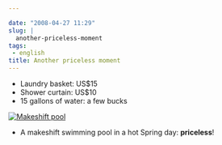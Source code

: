 ```yaml
---

date: "2008-04-27 11:29"
slug: |
  another-priceless-moment
tags:
 - english
title: Another priceless moment
---
```


-   Laundry basket: US\$15
-   Shower curtain: US\$10
-   15 gallons of water: a few bucks

[![Makeshift
pool](http://farm4.static.flickr.com/3034/2445910488_a9ee4f5bb7_o.jpg)](http://www.flickr.com/photos/ogmaciel/2445910488/)

-   A makeshift swimming pool in a hot Spring day: **priceless**!
